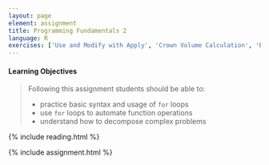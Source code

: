 ```yaml
---
layout: page
element: assignment
title: Programming Fundamentals 2
language: R
exercises: ['Use and Modify with Apply', 'Crown Volume Calculation', 'Basic Index', 'Basic Vector', 'for Loop', 'stringr', 'DNA or RNA', 'Multiple Files', 'Data Management Review']
---
```


#### Learning Objectives

> Following this assignment students should be able to:
>
> - practice basic syntax and usage of `for` loops
> - use `for` loops to automate function operations 
> - understand how to decompose complex problems

{% include reading.html %}

{% include assignment.html %}
